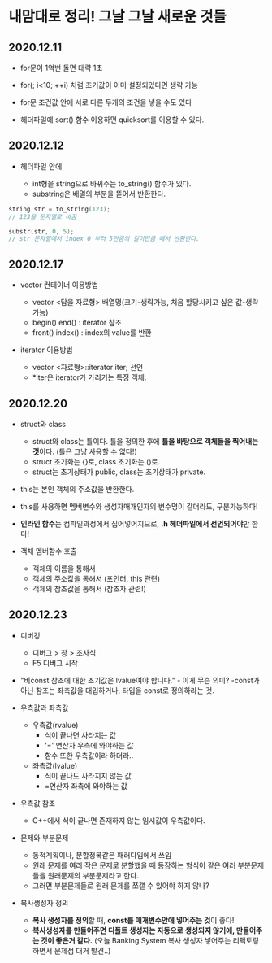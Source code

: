 # 내맘대로 정리! 그날 그날 새로운 것들

## 2020.12.11

- for문이 1억번 돌면 대략 1초

- for(; i<10; ++i) 처럼 초기값이 이미 설정되있다면 생략 가능

- for문 조건값 안에 서로 다른 두개의 조건을 넣을 수도 있다

- <algorithm> 헤더파일에 sort() 함수 이용하면 quicksort를 이용할 수 있다.
  
## 2020.12.12

- <string> 헤더파일 안에
  
  - int형을 string으로 바꿔주는 to_string() 함수가 있다.
  - substring은 배열의 부분을 뜯어서 반환한다.
```cpp
string str = to_string(123);
// 123을 문자열로 바꿈
```
```cpp
substr(str, 0, 5);
// str 문자열에서 index 0 부터 5만큼의 길이만큼 떼서 반환한다.
``` 

## 2020.12.17

- vector 컨테이너 이용방법
  - vector <담을 자료형> 배열명(크기-생략가능, 처음 할당시키고 싶은 값-생략가능)
  - begin() end() : iterator 참조
  - front() index() : index의 value를 반환

- iterator 이용방법
  - vector <자료형>::iterator iter; 선언
  - \*iter은 iterator가 가리키는 특정 객체. 
  
## 2020.12.20

- struct와 class
  - struct와 class는 틀이다. 틀을 정의한 후에 **틀을 바탕으로 객체들을 찍어내는 것**이다. (틀은 그냥 사용할 수 없다!)
  - struct 초기화는 {}로, class 초기화는 ()로.
  - struct는 초기상태가 public, class는 초기상태가 private.

- this는 본인 객체의 주소값을 반환한다.

- this를 사용하면 멤버변수와 생성자매개인자의 변수명이 같더라도, 구분가능하다!

- **인라인 함수**는 컴파일과정에서 집어넣어지므로, **.h 헤더파일에서 선언되어야**만 한다!

- 객체 멤버함수 호출
  - 객체의 이름을 통해서
  - 객체의 주소값을 통해서 (포인터, this 관련)
  - 객체의 참조값을 통해서 (참조자 관련!)
  
## 2020.12.23

  - 디버깅
    - 디버그 > 창 > 조사식
    - F5 디버그 시작

  - "비const 참조에 대한 초기값은 lvalue여야 합니다." - 이게 무슨 의미?
    -const가 아닌 참조는 좌측값을 대입하거나, 타입을 const로 정의하라는 것.

  - 우측값과 좌측값
    - 우측값(rvalue)
      - 식이 끝나면 사라지는 값
      - '=' 연산자 우측에 와야하는 값 
      - 함수 또한 우측값이라 하더라..
    - 좌측값(lvalue)
      - 식이 끝나도 사라지지 않는 값
      - =연산자 좌측에 와야하는 값
  - 우측값 참조
    - C++에서 식이 끝나면 존재하지 않는 임시값이 우측값이다. 

  - 문제와 부분문제
    - 동적계획이나, 분할정복같은 패러다임에서 쓰임
    - 원래 문제를 여러 작은 문제로 분할했을 때 등장하는 형식이 같은 여러 부분문제들을 원래문제의 부분문제라고 한다.
    - 그러면 부분문제들로 원래 문제를 쪼갤 수 있어야 하지 않나?

  - 복사생성자 정의
    - **복사 생성자를 정의**할 때, **const를 매개변수안에 넣어주는 것**이 좋다!
    - **복사생성자를 만들어주면 디폴트 생성자는 자동으로 생성되지 않기에, 만들어주는 것이 좋은거 같다.**
    (오늘 Banking System 복사 생성자 넣어주는 리펙토링하면서 문제점 대거 발견..)

  
  
  
  
